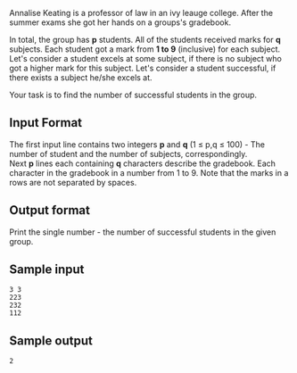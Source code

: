 Annalise Keating is a professor of law in an ivy leauge college. After the summer exams she got her hands on a groups's gradebook.            
            
In total, the group has **p** students. All of the students received marks for **q** subjects. Each student got a mark from **1 to 9** (inclusive) for each subject.         
Let's consider a student excels at some subject, if there is no subject who got a higher mark for this subject. Let's consider a student successful, if there exists a subject he/she excels at.       
                
Your task is to find the number of successful students in the group.       

## Input Format
The first input line contains two integers **p** and **q** (1 &#8804; p,q &#8804; 100) - The number of student and the number of subjects, correspondingly.      
Next **p** lines each containing **q** characters describe the gradebook. Each character in the gradebook in a number from 1 to 9. Note that the marks in a rows are not separated by spaces.         

## Output format  
Print the single number - the number of successful students in the given group.         

## Sample input
```
3 3
223
232
112
```
## Sample output
```
2
```